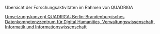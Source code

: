 Übersicht der Forschungsaktivitäten im Rahmen von QUADRIGA

[Umsetzungskonzept QUADRIGA: Berlin-Brandenburgisches Datenkompetenzzentrum für Digital Humanities, Verwaltungswissenschaft, Informatik und Informationswissenschaft]([url](https://zenodo.org/records/10805016))

